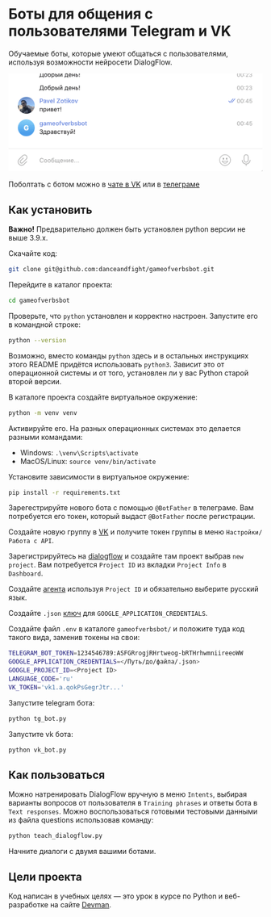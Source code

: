 # Боты для общения с пользователями Telegram и VK

Обучаемые боты, которые умеют общаться с пользователями, используя возможности нейросети DialogFlow.

![](https://raw.githubusercontent.com/danceandfight/gameofverbsbot/main/tg.gif)

Поболтать с ботом можно в [чате в VK](https://vk.com/club216618579) или в [телеграме](https://t.me/dvmnxxhelpergov_bot)

## Как установить

**Важно!** Предварительно должен быть установлен python версии не выше 3.9.x.

Скачайте код:
```sh
git clone git@github.com:danceandfight/gameofverbsbot.git
```

Перейдите в каталог проекта:
```sh
cd gameofverbsbot
```
Проверьте, что `python` установлен и корректно настроен. Запустите его в командной строке:
```sh
python --version
```

Возможно, вместо команды `python` здесь и в остальных инструкциях этого README придётся использовать `python3`. Зависит это от операционной системы и от того, установлен ли у вас Python старой второй версии. 

В каталоге проекта создайте виртуальное окружение:
```sh
python -m venv venv
```
Активируйте его. На разных операционных системах это делается разными командами:

- Windows: `.\venv\Scripts\activate`
- MacOS/Linux: `source venv/bin/activate`

Установите зависимости в виртуальное окружение:
```sh
pip install -r requirements.txt
```

Зарегестрируйте нового бота с помощью `@BotFather` в телеграме. Вам потребуется его токен, который выдаст `@BotFather` после регистрации.

Создайте новую группу в [VK](vk.com) и получите токен группы в меню `Настройки/Работа с API`.

Зарегистрируйтесь на [dialogflow](https://dialogflow.cloud.google.com/#/login) и создайте там проект выбрав `new project`. Вам потребуется `Project ID` из вкладки `Project Info` в `Dashboard`.

Создайте [агента](https://cloud.google.com/dialogflow/docs/quick/build-agent) используя `Project ID` и обязательно выберите русский язык.

Создайте `.json` [ключ](https://cloud.google.com/docs/authentication/getting-started) для `GOOGLE_APPLICATION_CREDENTIALS`.

Создайте файл `.env` в каталоге `gameofverbsbot/` и положите туда код такого вида, заменив токены на свои:
```sh
TELEGRAM_BOT_TOKEN=1234546789:ASFGRrogjRHrtweog-bRTHrhwmniireeoWW
GOOGLE_APPLICATION_CREDENTIALS=</Путь/до/файла/.json>
GOOGLE_PROJECT_ID=<Project ID>
LANGUAGE_CODE='ru'
VK_TOKEN='vk1.a.qokPsGegrJtr...'
```

Запустите telegram бота:

```sh
python tg_bot.py
```
Запустите vk бота:

```sh
python vk_bot.py
```

## Как пользоваться

Можно натренировать DialogFlow вручную в меню `Intents`, выбирая варианты вопросов от пользователя в `Training phrases` и ответы бота в `Text responses`.
Можно воспользоваться готовыми тестовыми данными из файла questions использовав команду:
```sh
python teach_dialogflow.py
```

Начните диалоги с двумя вашими ботами.

## Цели проекта

Код написан в учебных целях — это урок в курсе по Python и веб-разработке на сайте [Devman](https://dvmn.org).